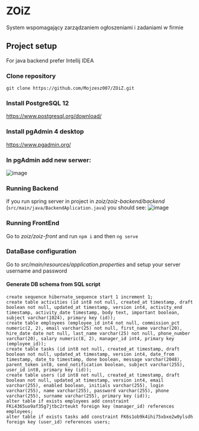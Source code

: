 # ZOiZ
System wspomagający zarządzaniem ogłoszeniami i zadaniami w firmie

## Project setup
For java backend prefer Intellij IDEA

### Clone repository
`git clone https://github.com/Mojzesz007/ZOiZ.git`
### Install PostgreSQL 12 
https://www.postgresql.org/download/ 
### Install pgAdmin 4 desktop 
https://www.pgadmin.org/
### In pgAdmin add new serwer: 
![image](https://user-images.githubusercontent.com/72619211/160450424-8f8da34d-0bc6-4c9a-8916-5c76affc6110.png)
### Running Backend 
If you run spring server in project in _zoiz/zoiz-backend/backend_ (`src/main/java/BackendAplication.java`) you should see:
![image](https://user-images.githubusercontent.com/72619211/160449790-4ff5038e-0028-4819-9ae2-38f612655eb4.png)
### Running FrontEnd 
Go to _zoiz/zoiz-front_ and run `npm i` and then `ng serve`

### DataBase configuration
Go to _src/main/resources/application.properties_ and setup your server username and password

#### Generate DB schema from SQL script

```
create sequence hibernate_sequence start 1 increment 1;
create table activities (id int8 not null, created_at timestamp, draft boolean not null, updated_at timestamp, version int4, activity_end timestamp, activity_date timestamp, body text, important boolean, subject varchar(1024), primary key (id));
create table employees (employee_id int4 not null, commission_pct numeric(2, 2), email varchar(25) not null, first_name varchar(20), hire_date date not null, last_name varchar(25) not null, phone_number varchar(20), salary numeric(8, 2), manager_id int4, primary key (employee_id));
create table tasks (id int8 not null, created_at timestamp, draft boolean not null, updated_at timestamp, version int4, date_from timestamp, date_to timestamp, done boolean, message varchar(2048), parent_token int8, send_notification boolean, subject varchar(255), user_id int8, primary key (id));
create table users (id int8 not null, created_at timestamp, draft boolean not null, updated_at timestamp, version int4, email varchar(255), enabled boolean, initials varchar(255), login varchar(255), name varchar(255), password varchar(255), phone varchar(255), surname varchar(255), primary key (id));
alter table if exists employees add constraint FKi4365uo9af35g7jtbc2rteukt foreign key (manager_id) references employees;
alter table if exists tasks add constraint FK6s1ob9k4ihi75xbxe2w0ylsdh foreign key (user_id) references users;
```
